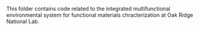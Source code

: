 This folder contains code related to the integrated multifunctional environmental system for functional materials chracterization at Oak Ridge National Lab.
